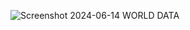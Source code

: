 ![Screenshot 2024-06-14 WORLD DATA ](https://github.com/IBROMAKANAKI/WORLD-POPULATION-DATA/assets/123880326/7acd12d5-5315-4d3a-8e68-42f1fcdd28c0)
